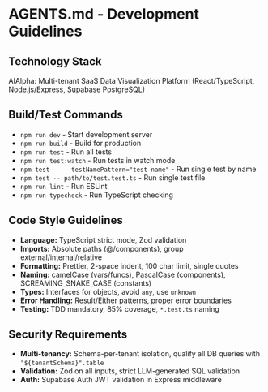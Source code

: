 # AGENTS.md - Development Guidelines

## Technology Stack
AIAlpha: Multi-tenant SaaS Data Visualization Platform (React/TypeScript, Node.js/Express, Supabase PostgreSQL)

## Build/Test Commands
- `npm run dev` - Start development server
- `npm run build` - Build for production  
- `npm run test` - Run all tests
- `npm run test:watch` - Run tests in watch mode
- `npm test -- --testNamePattern="test name"` - Run single test by name
- `npm test -- path/to/test.test.ts` - Run single test file
- `npm run lint` - Run ESLint
- `npm run typecheck` - Run TypeScript checking

## Code Style Guidelines
- **Language:** TypeScript strict mode, Zod validation
- **Imports:** Absolute paths (@/components), group external/internal/relative
- **Formatting:** Prettier, 2-space indent, 100 char limit, single quotes
- **Naming:** camelCase (vars/funcs), PascalCase (components), SCREAMING_SNAKE_CASE (constants)
- **Types:** Interfaces for objects, avoid `any`, use `unknown`
- **Error Handling:** Result/Either patterns, proper error boundaries
- **Testing:** TDD mandatory, 85% coverage, `*.test.ts` naming

## Security Requirements
- **Multi-tenancy:** Schema-per-tenant isolation, qualify all DB queries with `"${tenantSchema}".table`
- **Validation:** Zod on all inputs, strict LLM-generated SQL validation
- **Auth:** Supabase Auth JWT validation in Express middleware